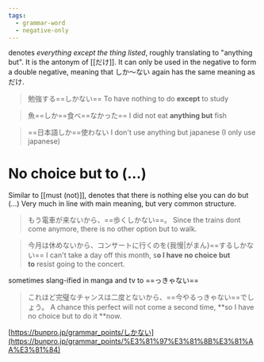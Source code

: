 ```yaml
---
tags:
  - grammar-word
  - negative-only
---
```

denotes _everything except the thing listed_, roughly translating to "anything but".
It is the antonym of [[だけ]].
It can only be used in the negative to form a double negative, meaning that しか〜ない again has the same meaning as だけ.

>勉強する==しかない==
>To have nothing to do **except** to study

>魚==しか==食べ==なかった==
>I did not eat **anything but** fish

>==日本語しか==使わない
>I don't use anything but japanese (I only use japanese)

# No choice but to (...)
Similar to [[must (not)]], denotes that there is nothing else you can do but (...)
Very much in line with main meaning, but very common structure.
>もう電車が来ないから、==歩くしかない==。
>Since the trains dont come anymore, there is no other option but to walk.

>今月は休めないから、コンサートに行くのを{我慢|がまん}==するしかない==
>I can't take a day off this month, s**o I have no choice but to** resist going to the concert.

sometimes slang-ified in manga and tv to ==っきゃない==
>これほど完璧なチャンスは二度とないから、==今やるっきゃない==でしょう。
>A chance this perfect will not come a second time, **so I have no choice but to do it **now.

[https://bunpro.jp/grammar_points/しかない](https://bunpro.jp/grammar_points/%E3%81%97%E3%81%8B%E3%81%AA%E3%81%84)